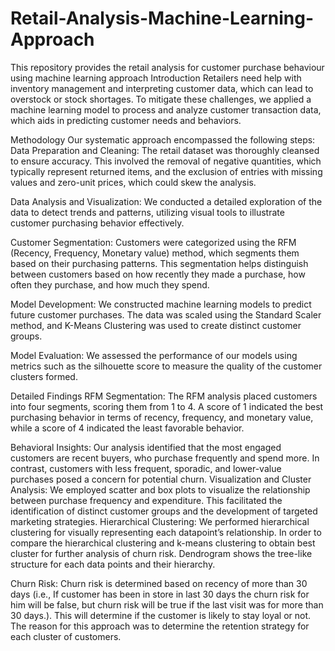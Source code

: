 # Retail-Analysis-Machine-Learning-Approach
This repository provides the  retail analysis for customer purchase behaviour using machine learning approach 
Introduction
Retailers need help with inventory management and interpreting customer data, which can lead to overstock or stock shortages. To mitigate these challenges, we applied a machine learning model to process and analyze customer transaction data, which aids in predicting customer needs and behaviors.

Methodology
Our systematic approach encompassed the following steps:
Data Preparation and Cleaning: The retail dataset was thoroughly cleansed to ensure accuracy. This involved the removal of negative quantities, which typically represent returned items, and the exclusion of entries with missing values and zero-unit prices, which could skew the analysis.

Data Analysis and Visualization: We conducted a detailed exploration of the data to detect trends and patterns, utilizing visual tools to illustrate customer purchasing behavior effectively.

Customer Segmentation: Customers were categorized using the RFM (Recency, Frequency, Monetary value) method, which segments them based on their purchasing patterns. This segmentation helps distinguish between customers based on how recently they made a purchase, how often they purchase, and how much they spend.
 
Model Development: We constructed machine learning models to predict future customer purchases. The data was scaled using the Standard Scaler method, and K-Means Clustering was used to create distinct customer groups.


Model Evaluation: We assessed the performance of our models using metrics such as the silhouette score to measure the quality of the customer clusters formed.


Detailed Findings
RFM Segmentation: The RFM analysis placed customers into four segments, scoring them from 1 to 4. A score of 1 indicated the best purchasing behavior in terms of recency, frequency, and monetary value, while a score of 4 indicated the least favorable behavior.


Behavioral Insights: Our analysis identified that the most engaged customers are recent buyers, who purchase frequently and spend more. In contrast, customers with less frequent, sporadic, and lower-value purchases posed a concern for potential churn.
Visualization and Cluster Analysis: We employed scatter and box plots to visualize the relationship between purchase frequency and expenditure. This facilitated the identification of distinct customer groups and the development of targeted marketing strategies.
Hierarchical Clustering: 
We performed hierarchical clustering for visually representing each datapoint’s relationship. In order to compare the hierarchical clustering and k-means clustering to obtain best cluster for further analysis of churn risk. Dendrogram shows the tree-like structure for each data points and their hierarchy. 

Churn Risk: 
Churn risk is determined based on recency of more than 30 days (i.e., If customer has been in store in last 30 days the churn risk for him will be false, but churn risk will be true if the last visit was for more than 30 days.). This will determine if the customer is likely to stay loyal or not. The reason for this approach was to determine the retention strategy for each cluster of customers. 
 
